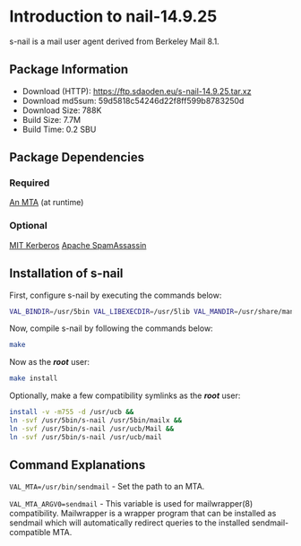 # Introduction to nail-14.9.25
s-nail is a mail user agent derived from Berkeley Mail 8.1.

## Package Information
- Download (HTTP): https://ftp.sdaoden.eu/s-nail-14.9.25.tar.xz
- Download md5sum: 59d5818c54246d22f8ff599b8783250d
- Download Size: 788K
- Build Size: 7.7M
- Build Time: 0.2 SBU

## Package Dependencies
### Required
  [An MTA](https://www.linuxfromscratch.org/blfs/view/svn/server/mail.html) (at runtime)

### Optional
  [MIT Kerberos](https://www.linuxfromscratch.org/blfs/view/svn/postlfs/mitkrb.html)
  [Apache SpamAssassin](https://spamassassin.apache.org)

## Installation of s-nail
First, configure s-nail by executing the commands below:
```Bash
VAL_BINDIR=/usr/5bin VAL_LIBEXECDIR=/usr/5lib VAL_MANDIR=/usr/share/man/5man VAL_SYSCONFDIR=/etc make config
```

Now, compile s-nail by following the commands below:
```Bash
make
```

Now as the ***root*** user:
```Bash
make install
```

Optionally, make a few compatibility symlinks as the ***root*** user:
```Bash
install -v -m755 -d /usr/ucb &&
ln -svf /usr/5bin/s-nail /usr/5bin/mailx &&
ln -svf /usr/5bin/s-nail /usr/ucb/Mail &&
ln -svf /usr/5bin/s-nail /usr/ucb/mail
```

## Command Explanations
   ``VAL_MTA=/usr/bin/sendmail`` - Set the path to an MTA.

   ``VAL_MTA_ARGV0=sendmail`` - This variable is used for mailwrapper(8) compatibility. Mailwrapper is
   a wrapper program that can be installed as sendmail which will automatically redirect queries to the
   installed sendmail-compatible MTA.

